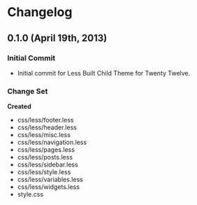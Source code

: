 # Changelog

## 0.1.0 (April 19th, 2013)

### Initial Commit

* Initial commit for Less Built Child Theme for Twenty Twelve.

### Change Set

**Created**

* css/less/footer.less
* css/less/header.less
* css/less/misc.less
* css/less/navigation.less
* css/less/pages.less
* css/less/posts.less
* css/less/sidebar.less
* css/less/style.less
* css/less/variables.less
* css/less/widgets.less
* style.css